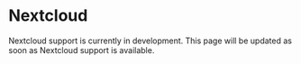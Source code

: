 # Nextcloud

Nextcloud support is currently in development. This page will be updated as soon as Nextcloud support is available.